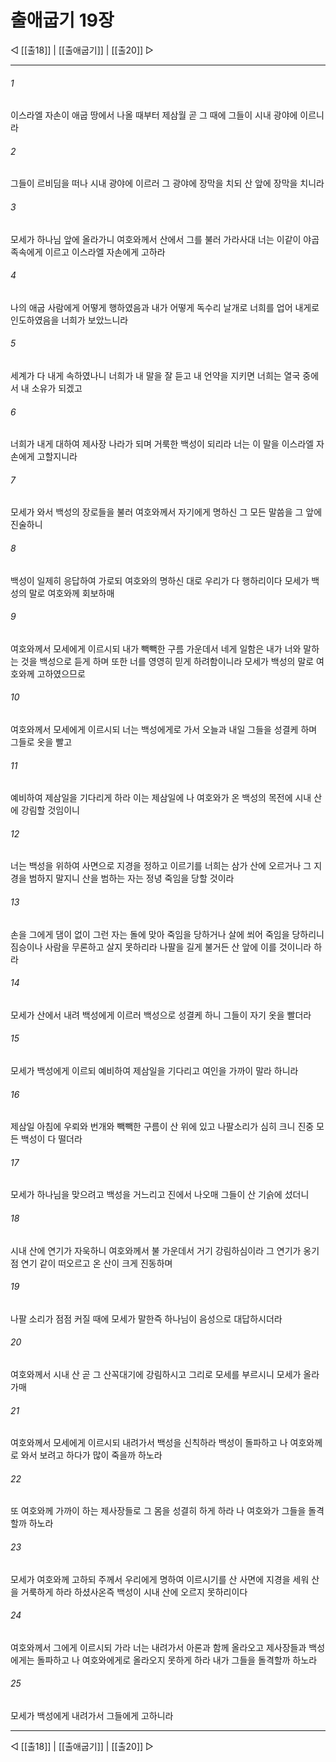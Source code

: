 # 출애굽기 19장

◁ [[출18]] | [[출애굽기]] | [[출20]] ▷
***

###### 1
이스라엘 자손이 애굽 땅에서 나올 때부터 제삼월 곧 그 때에 그들이 시내 광야에 이르니라

###### 2
그들이 르비딤을 떠나 시내 광야에 이르러 그 광야에 장막을 치되 산 앞에 장막을 치니라

###### 3
모세가 하나님 앞에 올라가니 여호와께서 산에서 그를 불러 가라사대 너는 이같이 야곱 족속에게 이르고 이스라엘 자손에게 고하라

###### 4
나의 애굽 사람에게 어떻게 행하였음과 내가 어떻게 독수리 날개로 너희를 업어 내게로 인도하였음을 너희가 보았느니라

###### 5
세계가 다 내게 속하였나니 너희가 내 말을 잘 듣고 내 언약을 지키면 너희는 열국 중에서 내 소유가 되겠고

###### 6
너희가 내게 대하여 제사장 나라가 되며 거룩한 백성이 되리라 너는 이 말을 이스라엘 자손에게 고할지니라

###### 7
모세가 와서 백성의 장로들을 불러 여호와께서 자기에게 명하신 그 모든 말씀을 그 앞에 진술하니

###### 8
백성이 일제히 응답하여 가로되 여호와의 명하신 대로 우리가 다 행하리이다 모세가 백성의 말로 여호와께 회보하매

###### 9
여호와께서 모세에게 이르시되 내가 빽빽한 구름 가운데서 네게 일함은 내가 너와 말하는 것을 백성으로 듣게 하며 또한 너를 영영히 믿게 하려함이니라 모세가 백성의 말로 여호와께 고하였으므로

###### 10
여호와께서 모세에게 이르시되 너는 백성에게로 가서 오늘과 내일 그들을 성결케 하며 그들로 옷을 빨고

###### 11
예비하여 제삼일을 기다리게 하라 이는 제삼일에 나 여호와가 온 백성의 목전에 시내 산에 강림할 것임이니

###### 12
너는 백성을 위하여 사면으로 지경을 정하고 이르기를 너희는 삼가 산에 오르거나 그 지경을 범하지 말지니 산을 범하는 자는 정녕 죽임을 당할 것이라

###### 13
손을 그에게 댐이 없이 그런 자는 돌에 맞아 죽임을 당하거나 살에 쐬어 죽임을 당하리니 짐승이나 사람을 무론하고 살지 못하리라 나팔을 길게 불거든 산 앞에 이를 것이니라 하라

###### 14
모세가 산에서 내려 백성에게 이르러 백성으로 성결케 하니 그들이 자기 옷을 빨더라

###### 15
모세가 백성에게 이르되 예비하여 제삼일을 기다리고 여인을 가까이 말라 하니라

###### 16
제삼일 아침에 우뢰와 번개와 빽빽한 구름이 산 위에 있고 나팔소리가 심히 크니 진중 모든 백성이 다 떨더라

###### 17
모세가 하나님을 맞으려고 백성을 거느리고 진에서 나오매 그들이 산 기슭에 섰더니

###### 18
시내 산에 연기가 자욱하니 여호와께서 불 가운데서 거기 강림하심이라 그 연기가 옹기점 연기 같이 떠오르고 온 산이 크게 진동하며

###### 19
나팔 소리가 점점 커질 때에 모세가 말한즉 하나님이 음성으로 대답하시더라

###### 20
여호와께서 시내 산 곧 그 산꼭대기에 강림하시고 그리로 모세를 부르시니 모세가 올라 가매

###### 21
여호와께서 모세에게 이르시되 내려가서 백성을 신칙하라 백성이 돌파하고 나 여호와께로 와서 보려고 하다가 많이 죽을까 하노라

###### 22
또 여호와께 가까이 하는 제사장들로 그 몸을 성결히 하게 하라 나 여호와가 그들을 돌격할까 하노라

###### 23
모세가 여호와께 고하되 주께서 우리에게 명하여 이르시기를 산 사면에 지경을 세워 산을 거룩하게 하라 하셨사온즉 백성이 시내 산에 오르지 못하리이다

###### 24
여호와께서 그에게 이르시되 가라 너는 내려가서 아론과 함께 올라오고 제사장들과 백성에게는 돌파하고 나 여호와에게로 올라오지 못하게 하라 내가 그들을 돌격할까 하노라

###### 25
모세가 백성에게 내려가서 그들에게 고하니라

***
◁ [[출18]] | [[출애굽기]] | [[출20]] ▷